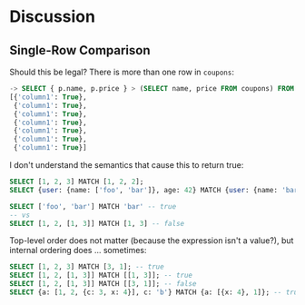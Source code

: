 # Discussion

## Single-Row Comparison

Should this be legal? There is more than one row in `coupons`:

```sql
-> SELECT { p.name, p.price } > (SELECT name, price FROM coupons) FROM products p;
[{'column1': True},
 {'column1': True},
 {'column1': True},
 {'column1': True},
 {'column1': True},
 {'column1': True},
 {'column1': True}]
```

I don't understand the semantics that cause this to return true:

```sql
SELECT [1, 2, 3] MATCH [1, 2, 2];
SELECT {user: {name: ['foo', 'bar']}, age: 42} MATCH {user: {name: 'bar'}};

SELECT ['foo', 'bar'] MATCH 'bar' -- true
-- vs
SELECT [1, 2, [1, 3]] MATCH [1, 3] -- false
```

Top-level order does not matter (because the expression isn't a value?),
but internal ordering does ... sometimes:

```sql
SELECT [1, 2, 3] MATCH [3, 1]; -- true
SELECT [1, 2, [1, 3]] MATCH [[1, 3]]; -- true
SELECT [1, 2, [1, 3]] MATCH [[3, 1]]; -- false
SELECT {a: [1, 2, {c: 3, x: 4}], c: 'b'} MATCH {a: [{x: 4}, 1]}; -- true? why?
```
